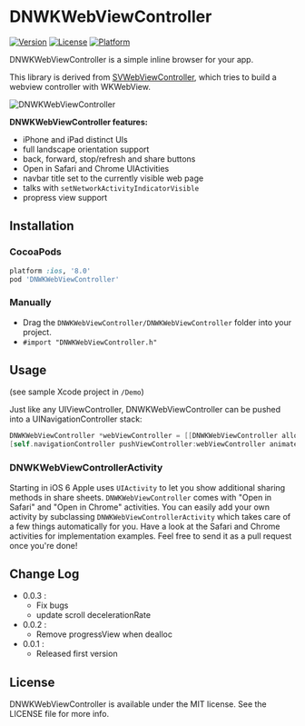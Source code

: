 # DNWKWebViewController

[![Version](https://img.shields.io/cocoapods/v/DNWKWebViewController.svg?style=flat-square)](http://cocoadocs.org/docsets/DNWKWebViewController)
[![License](https://img.shields.io/cocoapods/l/DNWKWebViewController.svg?style=flat-square)](http://cocoadocs.org/docsets/DNWKWebViewController)
[![Platform](https://img.shields.io/cocoapods/p/DNWKWebViewController.svg?style=flat-square)](http://cocoadocs.org/docsets/DNWKWebViewController)

DNWKWebViewController is a simple inline browser for your app.

This library is derived from [SVWebViewController](https://github.com/samvermette/SVWebViewController), which tries to build a webview controller with WKWebView.

![DNWKWebViewController](https://raw.githubusercontent.com/dawnnnnn/DNWKWebViewController/master/Screenshots/screenshot.png)

**DNWKWebViewController features:**

* iPhone and iPad distinct UIs
* full landscape orientation support
* back, forward, stop/refresh and share buttons
* Open in Safari and Chrome UIActivities
* navbar title set to the currently visible web page
* talks with `setNetworkActivityIndicatorVisible`
* propress view support

## Installation

### CocoaPods

```ruby
platform :ios, '8.0'
pod 'DNWKWebViewController'
```

### Manually

* Drag the `DNWKWebViewController/DNWKWebViewController` folder into your project.
* `#import "DNWKWebViewController.h"`

## Usage

(see sample Xcode project in `/Demo`)

Just like any UIViewController, DNWKWebViewController can be pushed into a UINavigationController stack:

```objective-c
DNWKWebViewController *webViewController = [[DNWKWebViewController alloc] initWithAddress:@"http://oopser.com"];
[self.navigationController pushViewController:webViewController animated:YES];
```

### DNWKWebViewControllerActivity

Starting in iOS 6 Apple uses `UIActivity` to let you show additional sharing methods in share sheets. `DNWKWebViewController` comes with "Open in Safari" and "Open in Chrome" activities. You can easily add your own activity by subclassing `DNWKWebViewControllerActivity` which takes care of a few things automatically for you. Have a look at the Safari and Chrome activities for implementation examples. Feel free to send it as a pull request once you're done!

## Change Log
- 0.0.3 :
	- Fix bugs
	- update scroll decelerationRate
- 0.0.2 : 
	- Remove progressView when dealloc
- 0.0.1 : 
	- Released first version


## License

DNWKWebViewController is available under the MIT license. See the LICENSE file for more info.

